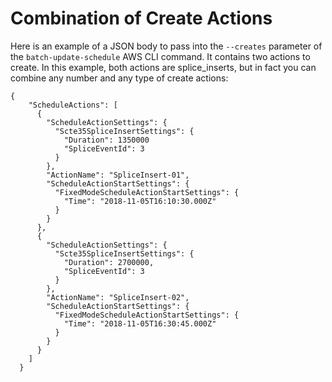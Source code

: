 # Combination of Create Actions<a name="cli-example-multiple-creates"></a>

Here is an example of a JSON body to pass into the `--creates` parameter of the `batch-update-schedule` AWS CLI command\. It contains two actions to create\. In this example, both actions are splice\_inserts, but in fact you can combine any number and any type of create actions:

```
{
    "ScheduleActions": [
      {
        "ScheduleActionSettings": {
          "Scte35SpliceInsertSettings": {
            "Duration": 1350000
            "SpliceEventId": 3
          }
        },
        "ActionName": "SpliceInsert-01",
        "ScheduleActionStartSettings": {
          "FixedModeScheduleActionStartSettings": {
            "Time": "2018-11-05T16:10:30.000Z"
          }
        }
      },
      {
        "ScheduleActionSettings": {
          "Scte35SpliceInsertSettings": {
            "Duration": 2700000,
            "SpliceEventId": 3
          }
        },
        "ActionName": "SpliceInsert-02",
        "ScheduleActionStartSettings": {
          "FixedModeScheduleActionStartSettings": {
            "Time": "2018-11-05T16:30:45.000Z"
          }
        }
      }
    ]
  }
```
